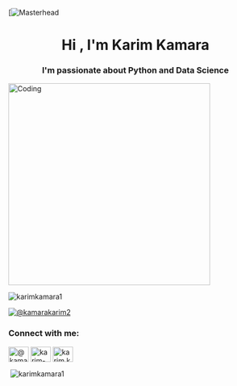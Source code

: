 [![Masterhead]( https://mir-s3-cdn-cf.behance.net/project_modules/disp/475eb095746151.5e9ecde695f7a.gif)
<h1 align="center">Hi , I'm Karim Kamara</h1>
<h3 align="center">I'm passionate about Python and Data Science</h3>
<img align-"right" alt="Coding" width="400" src="https://com.dribb="https://encrypted-tbn0.gstatic.com/images?q=tbn:ANd9GcRPmm1FCApzBZkF9XglZtezPl0ZxlglAKODiw&s”> 

<p align="left"> <img src="https://komarev.com/ghpvc/?username=karimkamara1&label=Profile%20views&color=0e75b6&style=flat" alt="karimkamara1" /> </p>

<p align="left"> <a href="https://twitter.com/@kamarakarim2" target="blank"><img src="https://img.shields.io/twitter/follow/@kamarakarim2?logo=twitter&style=for-the-badge" alt="@kamarakarim2" /></a> </p>

<h3 align="left">Connect with me:</h3>
<p align="left">
<a href="https://twitter.com/@kamarakarim2" target="blank"><img align="center" src="https://raw.githubusercontent.com/rahuldkjain/github-profile-readme-generator/master/src/images/icons/Social/twitter.svg" alt="@kamarakarim2" height="30" width="40" /></a>
<a href="https://linkedin.com/in/karim-kamara-49b415254" target="blank"><img align="center" src="https://raw.githubusercontent.com/rahuldkjain/github-profile-readme-generator/master/src/images/icons/Social/linked-in-alt.svg" alt="karim-kamara-49b415254" height="30" width="40" /></a>
<a href="https://fb.com/karim.kamara.3532" target="blank"><img align="center" src="https://raw.githubusercontent.com/rahuldkjain/github-profile-readme-generator/master/src/images/icons/Social/facebook.svg" alt="karim.kamara.3532" height="30" width="40" /></a>
</p>

<p>&nbsp;<img align="center" src="https://github-readme-stats.vercel.app/api?username=karimkamara1&show_icons=true&locale=en" alt="karimkamara1" /></p>

